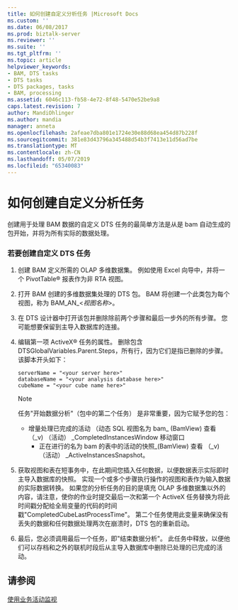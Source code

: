 ```yaml
---
title: 如何创建自定义分析任务 |Microsoft Docs
ms.custom: ''
ms.date: 06/08/2017
ms.prod: biztalk-server
ms.reviewer: ''
ms.suite: ''
ms.tgt_pltfrm: ''
ms.topic: article
helpviewer_keywords:
- BAM, DTS tasks
- DTS tasks
- DTS packages, tasks
- BAM, processing
ms.assetid: 6046c113-fb58-4e72-8f48-5470e52be9a8
caps.latest.revision: 7
author: MandiOhlinger
ms.author: mandia
manager: anneta
ms.openlocfilehash: 2afeae7dba801e1724e30e88d68ea454d87b228f
ms.sourcegitcommit: 381e83d43796a345488d54b3f7413e11d56ad7be
ms.translationtype: MT
ms.contentlocale: zh-CN
ms.lasthandoff: 05/07/2019
ms.locfileid: "65340083"
---
```

# <a name="how-to-create-a-custom-analysis-task"></a>如何创建自定义分析任务
创建用于处理 BAM 数据的自定义 DTS 任务的最简单方法是从是 bam 自动生成的包开始，并将为所有实际的数据处理。  
  
### <a name="to-create-a-custom-dts-task"></a>若要创建自定义 DTS 任务  
  
1. 创建 BAM 定义所需的 OLAP 多维数据集。 例如使用 Excel 向导中，并将一个 PivotTable® 报表作为非 RTA 视图。  
  
2. 打开 BAM 创建的多维数据集处理的 DTS 包。 BAM 将创建一个此类包为每个视图，称为 BAM_AN_\<*视图名称*\>。  
  
3. 在 DTS 设计器中打开该包并删除除前两个步骤和最后一步外的所有步骤。 您可能想要保留到主导入数据库的连接。  
  
4. 编辑第一项 ActiveX® 任务的属性。 删除包含 DTSGlobalVariables.Parent.Steps，所有行，因为它们是指已删除的步骤。 该脚本开头如下：  
  
   ```  
   serverName = "<your server here>"   
   databaseName = "<your analysis database here>"  
   cubeName = "<your cube name here>"  
   ```  
  
   > [!NOTE]
   >  任务"开始数据分析"（包中的第二个任务） 是非常重要，因为它赋予您的包：  
   > 
   > - 增量处理已完成的活动 （动态 SQL 视图名为 bam_ (BamView) 查看 （_v) （活动） _CompletedInstancesWindow 移动窗口  
   >   -   正在进行的名为 bam 的表中的活动的快照\_(BamView) 查看 （_v) （活动） _ActiveInstancesSnapshot。  
  
5. 获取视图和表在短事务中，在此期间您插入任何数据，以便数据表示实际即时主导入数据库的快照。 实现一个或多个步骤执行操作的视图和表作为输入数据的实际数据转换。 如果您的分析任务的目的是填充 OLAP 多维数据集以外的内容，请注意，使你的作业时提交最后一次和第一个 ActiveX 任务替换为将此时间戳分配给全局变量的代码的时间戳"CompletedCubeLastProcessTime"。 第二个任务使用此变量来确保没有丢失的数据和任何数据处理两次在崩溃时，DTS 包的重新启动。  
  
6. 最后，您必须调用最后一个任务，即"结束数据分析"。 此任务中释放，以便他们可以存档和之外的联机时段后从主导入数据库中删除已处理的已完成的活动。  
  
## <a name="see-also"></a>请参阅  
 [使用业务活动监视](../core/using-business-activity-monitoring.md)